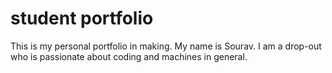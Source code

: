 # student portfolio

This is my personal portfolio in making. My name is Sourav. I am a drop-out who is passionate about coding and machines in general.